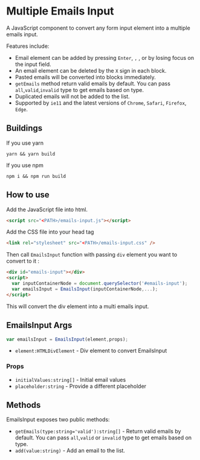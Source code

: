 # Multiple Emails Input
A JavaScript component to convert any form input element into a multiple emails input.

Features include:

- Email element can be added by pressing `Enter`, `,` , or by losing focus on the input field.
- An email element can be deleted by the `X` sign in each block.
- Pasted emails will be converted into blocks immediately.
- `getEmails` method return valid emails by default. You can pass `all`,`valid`,`invalid` type to get emails based on type.   
- Duplicated emails will not be added to the list.
- Supported by `ie11` and the latest versions of `Chrome`, `Safari`, `Firefox`, `Edge`.

## Buildings

If you use yarn

```
yarn && yarn build
```

If you use npm

```
npm i && npm run build
```

## How to use

Add the JavaScript file into html.

```html
<script src="<PATH>/emails-input.js"></script>
```

Add the CSS file into your head tag

```html
<link rel="stylesheet" src="<PATH>/emails-input.css" />
```

Then call `EmailsInput` function with passing `div` element you want to convert to it :

```html
<div id="emails-input"></div>
<script>
  var inputContainerNode = document.querySelector('#emails-input');
  var emailsInput = EmailsInput(inputContainerNode,...);
</script>
```

This will convert the div element into a multi emails input.

## EmailsInput Args

```js
var emailsInput = EmailsInput(element,props);
```

- `element:HTMLDivElement` - Div element to convert EmailsInput

### Props

- `initialValues:string[]` - Initial email values 
- `placeholder:string` - Provide a different placeholder

## Methods

EmailsInput exposes two public methods:

- `getEmails(type:string='valid'):string[]` - Return valid emails by default. You can pass `all`,`valid` or `invalid` type to get emails based on type.
- `add(value:string)` - Add an email to the list.
